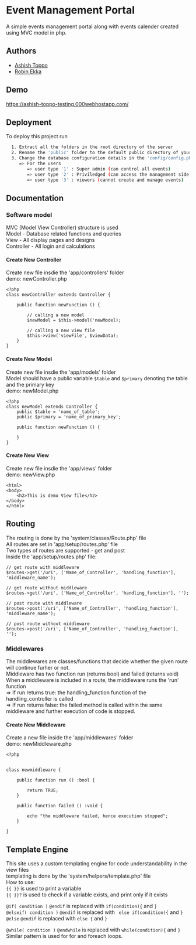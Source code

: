
# Event Management Portal

A simple events management portal along with events calender created using MVC model in php.




## Authors

- [Ashish Toppo](https://github.com/Ashish-Toppo)
- [Robin Ekka](https://github.com/RobindanielEkka)


## Demo

https://ashish-toppo-testing.000webhostapp.com/


## Deployment

To deploy this project run

```bash
  1. Extract all the folders in the root directory of the server
  2. Rename the 'public' folder to the default public directory of your server (htdocs, html, public_html, etc.)
  3. Change the database configuration details in the 'config/config.php' file
     => For the users
        => user type '1' : Super admin (can control all events)
        => user type '2' : Priviledged (can access the management side of the portal but can control only the events created by himself/herself)
        => user type '3' : viewers (cannot create and manage events) 
```


## Documentation

### Software model
 MVC (Model View Controller) structure is used   
Model - Database related functions and queries  
View - All display pages and designs  
Controller - All login and calculations

#### Create New Controller
Create new file insdie the 'app/controllers' folder  
demo: newController.php  
```
<?php
class newController extends Controller {

    public function newFunction () {

        // calling a new model 
        $newModel = $this->model('newModel);

        // calling a new view file
        $this->view('viewFile', $viewData);
    }
}
```
  
  
#### Create New Model
Create new file insdie the 'app/models' folder  
Model should have a public variable ```$table``` and ```$primary``` denoting the table and the primary key  
demo: newModel.php  
```
<?php
class newModel extends Controller {
    public $table = 'name_of_table';
    public $primary = 'name_of_primary_key';

    public function newFunction () {

    }
}
```
  
    
     
#### Create New View
Create new file insdie the 'app/views' folder  
demo: newView.php  
```
<html>
<body>
    <h2>This is demo View file</h2>
</body>
</html>
```

## Routing
The routing is done by the 'system/classes/Route.php' file  
All routes are set in 'app/setup/routes.php' file  
Two types of routes are supported - get and post  
Inside the 'app/setup/routes.php' file:
```
// get route with middleware
$routes->get('/uri', ['Name_of_Controller', 'handling_function'], 'middleware_name');

// get route without middleware
$routes->get('/uri', ['Name_of_Controller', 'handling_function'], '');

// post route with middleware
$routes->post('/uri', ['Name_of_Controller', 'handling_function'], 'middleware_name');

// post route without middleware
$routes->post('/uri', ['Name_of_Controller', 'handling_function'], '');
```


### Middlewares
The middlewares are classes/functions that decide whether the given route will continue furher or not.  
Middleware has two function run (returns bool) and failed (returns void)  
When a middleware is included in a route, the middleware runs the 'run' function  
     => If run returns true: the handling_function function of the handling_controller is called  
     => If run returns false: the failed method is called within the same middleware and further execution of code is stopped.  
#### Create New Middleware  
Create a new file inside the 'app/middlewares' folder  
demo: newMiddleware.php  
```
<?php


class newmiddleware {

    public function run () :bool {

        return TRUE;
    }

    public function failed () :void {

        echo "the middleware failed, hence execution stopped";
    }

}
```

## Template Engine
This site uses a custom templating engine for code understandability in the view files  
templating is done by the 'system/helpers/template.php' file  
How to use:  
```{{ }}```  is used to print a variable  
```{{ }}?``` is used to check if a variable exists, and print only if it exists

```@if( condition )``` ```@endif``` is replaced with ```if(condition){``` and ```} ```  
```@elseif( condition )``` ```@endif``` is replaced with ``` else if(condition){``` and ```} ```  
```@else``` ```@endif``` is replaced with ```else {``` and ```} ```  

```@while( condition )``` ```@endwhile``` is replaced with ```while(condition){``` and ```} ```  
Similar pattern is used for for and foreach loops.